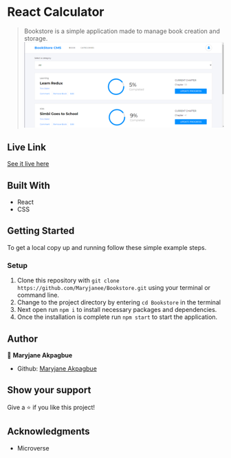 # React Calculator
> Bookstore is a simple application made to manage book creation and storage. 
 ![bookstore page](./src/assets/bookstore.png)
 

## Live Link
   [See it live here](https://maryjane-bookstore.herokuapp.com/)


## Built With

- React
- CSS


## Getting Started

To get a local copy up and running follow these simple example steps.

### Setup

1.  Clone this repository with
    `git clone https://github.com/Maryjanee/Bookstore.git` using your terminal or command line.
2.  Change to the project directory by entering `cd Bookstore` in the terminal
3.  Next open run `npm i` to install necessary packages and dependencies.
4.  Once the installation is complete run `npm start` to start the application.


## Author

👤 **Maryjane Akpagbue**

- Github: [Maryjane Akpagbue](https://github.com/Maryjanee)


## Show your support

Give a ⭐️ if you like this project!

## Acknowledgments

- Microverse
